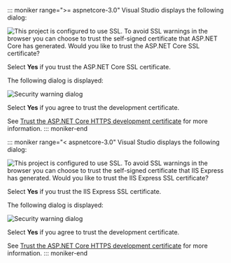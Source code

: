 ::: moniker range=">= aspnetcore-3.0"
Visual Studio displays the following dialog:

![This project is configured to use SSL. To avoid SSL warnings in the browser you can choose to trust the self-signed certificate that ASP.NET Core has generated. Would you like to trust the ASP.NET Core SSL certificate?](~/getting-started/_static/trustCert-3x.png)

Select **Yes** if you trust the ASP.NET Core SSL certificate.

The following dialog is displayed:

![Security warning dialog](~/getting-started/_static/cert.png)

Select **Yes** if you agree to trust the development certificate.

See [Trust the ASP.NET Core HTTPS development certificate](xref:security/enforcing-ssl#trust-the-aspnet-core-https-development-certificate-on-windows-and-macos) for more information.
::: moniker-end

::: moniker range="< aspnetcore-3.0"
Visual Studio displays the following dialog:

![This project is configured to use SSL. To avoid SSL warnings in the browser you can choose to trust the self-signed certificate that IIS Express has generated. Would you like to trust the IIS Express SSL certificate?](~/getting-started/_static/trustCert.png)

Select **Yes** if you trust the IIS Express SSL certificate.

The following dialog is displayed:

![Security warning dialog](~/getting-started/_static/cert.png)

Select **Yes** if you agree to trust the development certificate.

See [Trust the ASP.NET Core HTTPS development certificate](xref:security/enforcing-ssl#trust-the-aspnet-core-https-development-certificate-on-windows-and-macos) for more information.
::: moniker-end